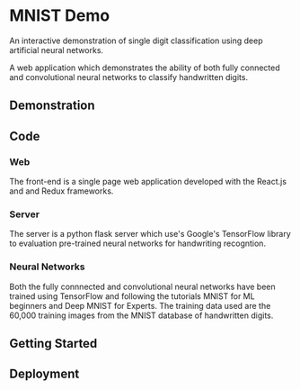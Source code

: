 # MNIST Demo

An interactive demonstration of single digit classification using deep artificial neural networks.

A web application which demonstrates the ability of both fully connected and convolutional neural networks to classify handwritten digits.

## Demonstration




## Code

### Web

The front-end is a single page web application developed with the React.js and and Redux frameworks.

### Server

The server is a python flask server which use's Google's TensorFlow library to evaluation pre-trained neural networks for handwriting recogntion.

### Neural Networks

Both the fully connnected and convolutional neural networks have been trained using TensorFlow and following the tutorials MNIST for ML beginners and Deep MNIST for Experts.
The training data used are the 60,000 training images from the MNIST database of handwritten digits.

## Getting Started



## Deployment





